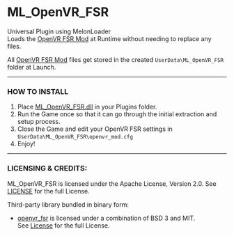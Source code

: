 # ML_OpenVR_FSR
Universal Plugin using MelonLoader  
Loads the [OpenVR FSR Mod](https://github.com/fholger/openvr_fsr) at Runtime without needing to replace any files.

All [OpenVR FSR Mod](https://github.com/fholger/openvr_fsr) files get stored in the created ``UserData\ML_OpenVR_FSR`` folder at Launch.

---

### HOW TO INSTALL

1) Place [ML_OpenVR_FSR.dll](https://github.com/LavaGang/ML_OpenVR_FSR/releases/latest) in your Plugins folder.
2) Run the Game once so that it can go through the initial extraction and setup process.
3) Close the Game and edit your OpenVR FSR settings in ``UserData\ML_OpenVR_FSR\openvr_mod.cfg``
4) Enjoy!

---

### LICENSING & CREDITS:

ML_OpenVR_FSR is licensed under the Apache License, Version 2.0. See [LICENSE](https://github.com/HerpDerpinstine/ML_OpenVR_FSR/blob/master/LICENSE.md) for the full License.

Third-party library bundled in binary form:
- [openvr_fsr](https://github.com/fholger/openvr_fsr) is licensed under a combination of BSD 3 and MIT.  
See [License](https://github.com/fholger/openvr_fsr/blob/fsr/LICENSE) for the full License.
